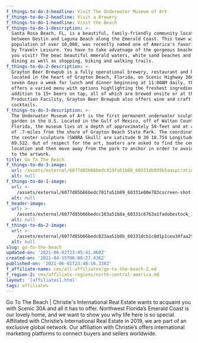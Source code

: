 ```yaml
---
f_things-to-do-3-headline: Visit The Underwater Museum of Art
f_things-to-do-2-headline: Visit a Brewery
f_things-to-do-1-headline: Visit the Beach
f_things-to-do-1-description: >-
  Santa Rosa Beach, FL, is a beautiful, family-friendly community located
  between Destin and Laguna Beach along the Emerald Coast. This town with a
  population of over 10,000, was recently named one of America's favorite towns
  by Travel+ Leisure. You have to take advatnage of the gorgeous beaches when
  you visit! The beac beautiful mmerald waters, white sand beaches and excellent
  dining as well as shopping, biking and walking trails.
f_things-to-do-2-description: >-
  Grayton Beer Brewpub is a fully operational brewery, restaurant and bar
  located in the heart of Grayton Beach, Florida, on Scenic Highway 30A. Open
  seven days a week for lunch and dinner beginning at 11:00AM daily, the Brewpub
  offers a varied menu with options highlighting the freshest ingredients. In
  addition to 15+ beers on tap, all of which are brewed onsite or at the
  Production Facility, Grayton Beer Brewpub also offers wine and craft
  cocktails.
f_things-to-do-3-description: >-
  The Underwater Museum of Art is the first permanent underwater sculpture
  garden in the U.S. Located in the Gulf of Mexico, off of Walton County,
  Florida, the museum lies at a depth of approximately 58-feet and at a distance
  of .7-miles from the shore of Grayton Beach State Park. The coordinates for
  the center sculpture (SWARA Skull) are Latitude N 30 18.754 Longitude W 86
  09.522. Out of respect for the art, boaters are asked to find the center
  location and then move away from the park to anchor in order to avoid damage
  to the artwork.
title: Go To The Beach
f_things-to-do-3-image:
  url: /assets/external/6077d85b66bedc419fa51b88_60331db039b5aaspiration.jpeg
  alt: null
f_things-to-do-1-image:
  url: >-
    /assets/external/6077d85b66bedc701fa51b89_60331e00e783cscreen-shot-2021-02-21-at-6.58.39-PM.jpeg
  alt: null
f_header-image:
  url: >-
    /assets/external/6077d85b66bedcc103a51b8a_60331c6763a1fadobestock_163415681.jpeg
  alt: null
f_things-to-do-2-image:
  url: >-
    /assets/external/6077d85b66bedc823aa51b8b_60331dcb1c0d1p1ceu34faa2thtmi1q7c1lar91d4.jpeg
  alt: null
slug: go-to-the-beach
updated-on: '2021-06-02T23:45:41.460Z'
created-on: '2021-04-15T06:08:27.436Z'
published-on: '2021-06-02T23:48:16.338Z'
f_affiliate-name: cms/all-affiliates/go-to-the-beach-2.md
f_region-2: cms/affiliate-regions/north-central-america.md
layout: '[affiliates].html'
tags: affiliates
---
```


Go To The Beach | Christie's International Real Estate wants to acquaint you with Scenic 30A and all it has to offer. Northwest Florida’s Emerald Coast is our lovely home, and we want to show you why life here is so special. Affiliated with Christie’s International Real Estate in 2019, we are part of an exclusive global network. Our affiliation with Christie’s offers international marketing platforms to connect buyers and sellers worldwide.
